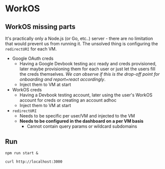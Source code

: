 # WorkOS

## WorkOS missing parts

It's practically only a Node.js (or Go, etc..) server - there are no limitation that would prevent us from running it. The unsolved thing is configuring the `redirectURI` for each VM.

- Google OAuth creds
  - Having a Google Devbook testing acc ready and creds provisioned, later maybe provisioning them for each user or just let the users fill the creds themselves. *We can observe if this is the drop-off point for onboarding and report+react accordingly*.
  - Inject them to VM at start
- WorkOS creds
  - Having a Devbook testing account, later using the user's WorkOS account for creds or creating an account adhoc
  - Inject them to VM at start
- `redirectURI`
  - Needs to be specific per user/VM and injected to the VM
  - **Needs to be configured in the dashboard on a per VM basis**
    - Cannot contain query params or wildcard subdomains

## Run

```npm run start &```

```curl http://localhost:3000```